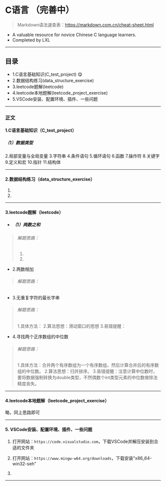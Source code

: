 # C语言 （完善中）
>Markdown语法速查表：https://markdown.com.cn/cheat-sheet.html
- A valuable resource for novice Chinese C language learners.
- Completed by LXL

---
## 目录
- 1.C语言基础知识(C_test_project) :yum:
- 2.数据结构练习(data_structure_exercise)
- 3.leetcode题解(leetcode)
- 4.leetcode本地题解(leetcode_project_exercise)
- 5.VSCode安装、配置环境、插件、一些问题

---
### 正文
#### 1.**C语言基础知识（C_test_project）**
##### （1）数据类型

2.局部变量与全局变量
3.字符串
4.条件语句
5.循环语句
6.函数
7.操作符
8.关键字
9.定义和宏
10.指针
11.结构体

---
#### 2.**数据结构练习（data_structure_exercise）**
1.
2.


---
#### 3.**leetcode题解（leetcode）**
- ##### （1）两数之和
>###### 解题思路：
>1.
>2.
- 2.两数相加
>###### 解题思路：

- 3.无重复字符的最长字串
>###### 解题思路：
>1.具体方法：
>2.算法思想：滑动窗口的思想
>3.易错提醒：
- 4.寻找两个正序数组的中位数
>###### 解题思路：
>1.具体方法：合并两个有序数组为一个有序数组，然后计算合并后的有序数组的中位数。
>2.算法思想：归并排序。
>3.易错提醒：注意计算中位数时，要将数据强制转换为double类型，不然偶数个int类型元素的中位数做除法精度丧失。

---
#### 4.**leetcode本地题解（leetcode_project_exercise）**

略，同上思路即可

---
#### 5. **VSCode安装、配置环境、插件、一些问题**

   1. 打开网站：`https://code.visualstudio.com`，下载VSCode并解压安装到合适的文件夹
 
   2. 打开网站：`https://www.mingw-w64.org/downloads`，下载安装“x86_64-win32-seh”
   3.
---
